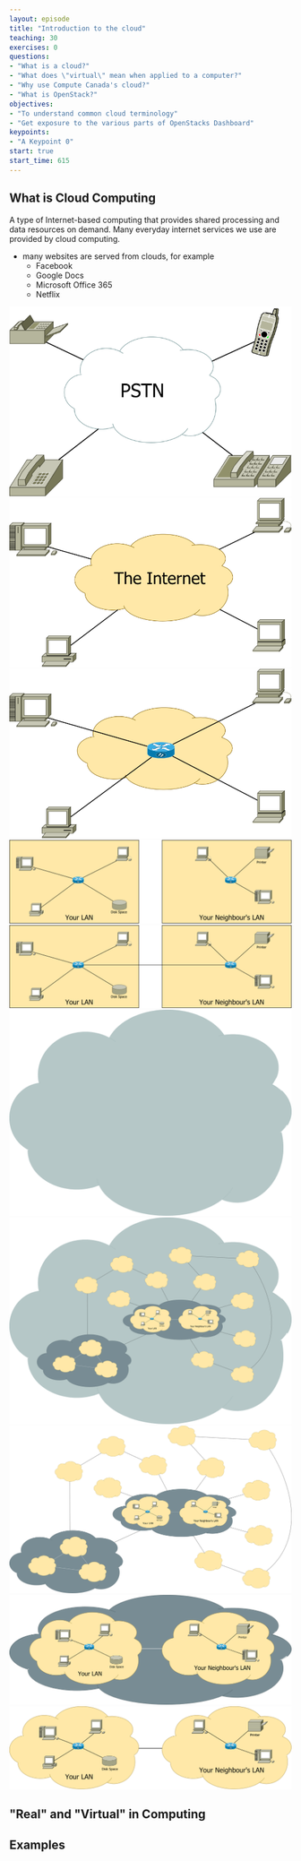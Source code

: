 ```yaml
---
layout: episode
title: "Introduction to the cloud"
teaching: 30
exercises: 0
questions:
- "What is a cloud?"
- "What does \"virtual\" mean when applied to a computer?"
- "Why use Compute Canada's cloud?"
- "What is OpenStack?"
objectives:
- "To understand common cloud terminology"
- "Get exposure to the various parts of OpenStacks Dashboard"
keypoints:
- "A Keypoint 0"
start: true
start_time: 615
---
```


## What is Cloud Computing
A type of Internet-based computing that provides shared processing and data resources on demand. Many everyday internet services we use are provided by cloud computing.

*   many websites are served from clouds, for example
    *   Facebook
    *   Google Docs
    *   Microsoft Office 365
    *   Netflix



![pstn](../fig/pstn.svg)
![pstn](../fig/internet-users-link-to-cloud.svg)
![pstn](../fig/internet-cloud-with-one-router.svg)
![pstn](../fig/internet-cloud-two-separate-LANs.svg)
![pstn](../fig/internet-cloud-two-connected-LANs.svg)
![pstn](../fig/internet-cloud-two-connected-clouds-in-one-cloud-connected-to-others-as-one-cloud-with-nothing-in-it.svg)
![pstn](../fig/internet-cloud-two-connected-clouds-in-one-cloud-connected-to-others-as-one-cloud.svg)
![pstn](../fig/internet-cloud-two-connected-clouds-in-one-cloud-connected-to-others.svg)
![pstn](../fig/internet-cloud-two-connected-clouds-in-one-cloud.svg)
![pstn](../fig/internet-cloud-two-connected-clouds.svg)

## "Real" and "Virtual" in Computing

## Examples


